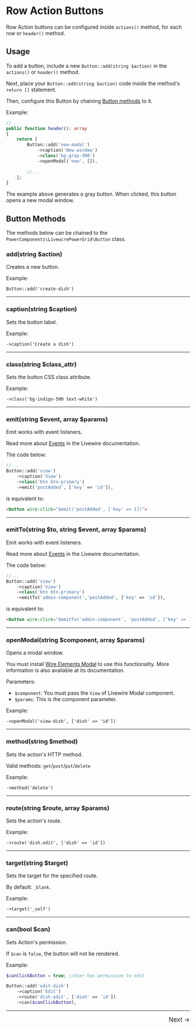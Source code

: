# Row Action Buttons

Row Action buttons can be configured inside `actions()` method, for each row or `header()` method.

## Usage

To add a button, include a new `Button::add(string $action)` in the `actions()` or `header()` method.

Next, place your `Button::add(string $action)` code inside the method's `return []` statement.

Then, configure this Button by chaining [Button methods](#button-methods) to it.

Example:

```php
//..
public function header(): array
{
    return [
        Button::add('new-modal')
            ->caption('New window')
            ->class('bg-gray-300')
            ->openModal('new', []),
            
        //...
    ];
}
```

The example above generates a gray button. When clicked, this button opens a new modal window.

## Button Methods

The methods below can be chained to the `PowerComponents\LivewirePowerGrid\Button` class.

### add(string $action)

Creates a new button.

Example:

`Button::add('create-dish')`

---

### caption(string $caption)

Sets the button label.

Example:

`->caption('Create a dish')`

---

### class(string $class_attr)

Sets the button CSS class attribute.

Example:

`->class('bg-indigo-500 text-white')`

---

### emit(string $event, array $params)

Emit works with event listeners.

Read more about [Events](https://laravel-livewire.com/docs/2.x/events) in the Livewire documentation.

The code below:

```php
//...
Button::add('view')
    ->caption('View')
    ->class('btn btn-primary')
    ->emit('postAdded', ['key' => 'id']),
```

is equivalent to:

```html
<button wire:click="$emit('postAdded', ['key' => 1])">
```

---

### emitTo(string $to, string $event, array $params)

Emit works with event listeners.

Read more about [Events](https://laravel-livewire.com/docs/2.x/events) in the Livewire documentation.

The code below:

```php
//...
Button::add('view')
    ->caption('View')
    ->class('btn btn-primary')
    ->emitTo('admin-component','postAdded', ['key' => 'id']),
```

is equivalent to:

```html
<button wire:click="$emitTo('admin-component', 'postAdded', ['key' => 1])">
```

---

### openModal(string $component, array $params)

Opens a modal window.

You must install [Wire Elements Modal](https://github.com/wire-elements/modal) to use this functionality. More information is also available at its documentation.

Parameters:

- `$component`: You must pass the `View` of Livewire Modal component.
- `$params`: This is the component parameter.

Example:

`->openModal('view-dish', ['dish' => 'id'])`

---

### method(string $method)

Sets the action's HTTP method.

Valid methods: `get`/`post`/`put`/`delete`

Example:

`->method('delete')`

---

### route(string $route, array $params)

Sets the action's route.

Example:

`->route('dish.edit', ['dish' => 'id'])`

---

### target(string $target)

Sets the target for the specified route.

By default: `_blank`.

Example:

`->target('_self')`

---

### can(bool $can)

Sets Action's permission.

If  `$can` is `false`, the button will not be rendered.

Example:

```php
$canClickButton = true; //User has permission to edit

Button::add('edit-dish')
    ->caption('Edit')
    ->route('dish.edit', ['dish' => 'id'])
    ->can($canClickButton),
```

<hr/>
<footer style="float: right; font-size: larger">
    <span><a style="text-decoration: none;" href="#/table/bulk-actions">Next →</a></span>
</footer>
